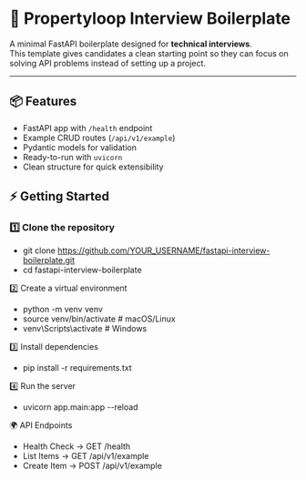 # 🚀 Propertyloop Interview Boilerplate

A minimal FastAPI boilerplate designed for **technical interviews**.  
This template gives candidates a clean starting point so they can focus on solving API problems instead of setting up a project.

---

## 📦 Features
- FastAPI app with `/health` endpoint  
- Example CRUD routes (`/api/v1/example`)  
- Pydantic models for validation  
- Ready-to-run with `uvicorn`  
- Clean structure for quick extensibility  

## ⚡ Getting Started

### 1️⃣ Clone the repository
 - git clone https://github.com/YOUR_USERNAME/fastapi-interview-boilerplate.git
 - cd fastapi-interview-boilerplate

2️⃣ Create a virtual environment
 - python -m venv venv
 - source venv/bin/activate   # macOS/Linux
 - venv\Scripts\activate      # Windows

3️⃣ Install dependencies
 - pip install -r requirements.txt

4️⃣ Run the server
 - uvicorn app.main:app --reload

🌍 API Endpoints
 - Health Check → GET /health
 - List Items → GET /api/v1/example
 - Create Item → POST /api/v1/example
